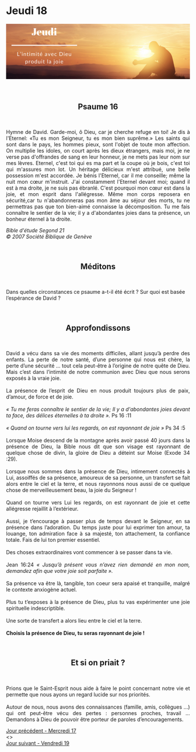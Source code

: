 # Jeudi 18
![alt text](images/SDP-Jeudi-2.png "Jeudi 18 - L’intimité avec Dieu produit la joie")

<br/>
<center><h2>Psaume 16</h2></center>
<br/>

<p align="justify">
Hymne de David.
Garde-moi, ô Dieu, car je cherche refuge en toi!
Je dis à l'Eternel: «Tu es mon Seigneur, tu es mon bien suprême.»
Les saints qui sont dans le pays, les hommes pieux, sont l'objet de toute mon affection.
On multiplie les idoles, on court après les dieux étrangers, mais moi, je ne verse pas d'offrandes de sang en leur honneur, je ne mets pas leur nom sur mes lèvres.
Eternel, c'est toi qui es ma part et la coupe où je bois, c'est toi qui m'assures mon lot.
Un héritage délicieux m'est attribué, une belle possession m'est accordée.
Je bénis l'Eternel, car il me conseille; même la nuit mon cœur m'instruit.
J'ai constamment l'Eternel devant moi; quand il est à ma droite, je ne suis pas ébranlé.
C'est pourquoi mon cœur est dans la joie, et mon esprit dans l'allégresse.
Même mon corps reposera en sécurité,car tu n'abandonneras pas mon âme au séjour des morts, tu ne permettras pas que ton bien-aimé connaisse la décomposition.
Tu me fais connaître le sentier de la vie; il y a d'abondantes joies dans ta présence, un bonheur éternel à ta droite.
</p>

<i>Bible d'étude Segond 21<br />
© 2007 Société Biblique de Genève</i>

<br/>
<center><h2>Méditons</h2></center>
<br/>

Dans quelles circonstances ce psaume a-t-il été écrit ? Sur quoi est basée l’espérance de David ?

<br/>
<center><h2>Approfondissons</h2></center>
<br/>

<p align="justify">
David a vécu dans sa vie des moments difficiles, allant jusqu’à perdre des enfants. La perte de notre santé, d’une personne qui nous est chère, la perte d’une sécurité … tout cela peut-être à l’origine de notre quête de Dieu. Mais c’est dans l’intimité de notre communion avec Dieu que nous serons exposés à la vraie joie.
<br/><br/>
La présence de l’esprit de Dieu en nous produit toujours plus de paix, d’amour, de force et de joie.
<br/><br/>
<i>« Tu me feras connaître le sentier de la vie; Il y a d'abondantes joies devant ta face, des délices éternelles à ta droite ».</i> Ps 16 :11
<br/><br/>
<i>« Quand on tourne vers lui les regards, on est rayonnant de joie »</i> Ps 34 :5
<br/><br/>
Lorsque Moise descend de la montagne après avoir passé 40 jours dans la présence de Dieu, la Bible nous dit que son visage est rayonnant de quelque chose de divin, la gloire de Dieu a déteint sur Moise (Exode 34 :29).
<br/><br/>
Lorsque nous sommes dans la présence de Dieu, intimement connectés à Lui, assoiffés de sa présence, amoureux de sa personne, un transfert se fait alors entre le ciel et la terre, et nous rayonnons nous aussi de ce quelque chose de merveilleusement beau, la joie du Seigneur !
<br/><br/>
Quand on tourne vers Lui les regards, on est rayonnant de joie et cette allégresse rejaillit à l’extérieur.
<br/><br/>
Aussi, je t’encourage à passer plus de temps devant le Seigneur, en sa présence dans l’adoration. Du temps juste pour lui exprimer ton amour, ta louange, ton admiration face à sa majesté, ton attachement, ta confiance totale. Fais de lui ton premier essentiel.
<br/><br/>
Des choses extraordinaires vont commencer à se passer dans ta vie.
<br/><br/>
Jean 16:24 <i>« Jusqu’à présent vous n’avez rien demandé en mon nom, demandez afin que votre joie soit parfaite ».</i>
<br/><br/>
Sa présence va être là, tangible, ton coeur sera apaisé et tranquille, malgré le contexte anxiogène actuel.
<br/><br/>
Plus tu t’exposes à la présence de Dieu, plus tu vas expérimenter une joie spirituelle indescriptible.
<br/><br/>
Une sorte de transfert a alors lieu entre le ciel et la terre. 
<br/><br/>
<b>Choisis la présence de Dieu, tu seras rayonnant de joie !</b>
</p>

<br/>
<center><h2>Et si on priait ?</h2></center>
<br/>

<p align="justify">
Prions que le Saint-Esprit nous aide à faire le point concernant notre vie et permette que nous ayons un regard lucide sur nos priorités.
<br/><br/>
Autour de nous, nous avons des connaissances (famille, amis, collègues …) qui ont peut-être vécu des pertes : personnes proches, travail ... Demandons à Dieu de pouvoir être porteur de paroles d’encouragements.
</p>

[Jour précédent - Mercredi 17](mercredi.md)<br/> <> <br/>
[Jour suivant - Vendredi 19](vendredi.md)
